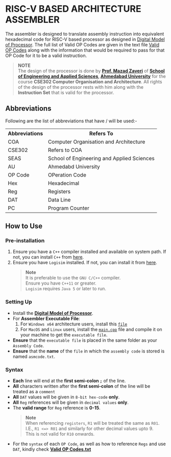 # RISC-V BASED ARCHITECTURE ASSEMBLER

The assembler is designed to translate assembly instruction into equivalent hexadecimal code for RISC-V based processor as designed in [Digital Model of Processor](./Digital%20Model%20of%20Processor.circ). The full list of Valid OP Codes are given in the text file [Valid OP Codes](./Valid%20OP%20Codes.txt) along with the information that would be required to pass for that OP Code for it to be a valid instruction.

> **NOTE**  
> The design of the processor is done by **[Prof. Mazad Zaveri][1]** of **[School of Engineering and Applied Sciences][2], [Ahmedabad University][3]** for the course **CSE302 Computer Organisation and Architecture**. All rights of the design of the processor rests with him along with the **Instruction Set** that is valid for the processor.

## Abbreviations

Following are the list of abbreviations that have / will be used:-

<table>
  <tr>
    <th>Abbreviations</th>
    <th>Refers To</th>
  </tr>
  <tr>
    <td>COA</td>
    <td>Computer Organisation and Architecture</td>
  </tr>
  <tr>
    <td>CSE302</td>
    <td>Refers to COA</td>
  </tr>
  <tr>
    <td>SEAS</td>
    <td>School of Engineering and Applied Sciences</td>
  </tr>
  <tr>
    <td>AU</td>
    <td>Ahmedabd University</td>
  </tr>
  <tr>
    <td>OP Code</td>
    <td>OPeration Code</td>
  </tr>
  <tr>
    <td>Hex</td>
    <td>Hexadecimal</td>
  </tr>
  <tr>
    <td>Reg</td>
    <td>Registers</td>
  </tr>
  <tr>
    <td>DAT</td>
    <td>Data Line</td>
  </tr>
  <tr>
    <td>PC</td>
    <td>Program Counter</td>
  </tr>
</table>

## How to Use

### Pre-installation

1. Ensure you have a `C++` compiler installed and available on system path. If not, you can install `C++` from [here](https://sourceforge.net/projects/mingw/).
2. Ensure you have `Logisim` installed. If not, you can install it from [here](https://sourceforge.net/projects/circuit/#).
   > **Note**  
   > It is preferable to use the `GNU C/C++` compiler.  
   > Ensure you have `C++11` or greater.  
   > `Logisim` requires `Java 5` or later to run.

### Setting Up

- Install the [**Digital Model of Processor**](./Digital%20Model%20of%20Processor.circ).
- For **Assembler Executable File**:
  1. For `Windows x64` architecture users, install this [`file`](https://github.com/Ashwamedh-14/RISC-V-Based-Architecture-Assembler/raw/refs/heads/main/New%20Code/Assembler_x64.exe)
  2. For `MacOS` and `Linux` users, install the [`main.cpp`](./New%20Code/main.cpp) file and compile it on your machine to get the `executable file`.
- **Ensure** that the `executable file` is placed in the same folder as your `Assembly Code`.
- **Ensure** that the **name** of the `file` in which the `assembly code` is stored is named `asmcode.txt`.

### Syntax

- **Each** line will end at the **first semi-colon `;`** of the line.
- **All** characters written after the **first semi-colon** of the line will be treated as a `comment`
- **All** `DAT` values will be given in `8-bit hex-code` **only**.
- **All** `Reg` references will be given in `decimal values` **only**.
- The **valid range** for `Reg` reference is **0-15**.
  > **Note**  
  > When referencing `registers`, `R1` will be treated the same as `R01`.  
  > I.E., `R1 <=> R01` and similarly for other decimal values upto 9.  
  > This is not valid for `R10` onwards.
- For the `syntax` of each `OP Code`, as well as how to reference `Regs` and use `DAT`, kindly check [**Valid OP Codes.txt**](./Valid%20OP%20Codes.txt)

[1]: https://ahduni.edu.in/academics/schools-centres/school-of-engineering-and-applied-science/people-1/mazad-zaveri/
[2]: https://ahduni.edu.in/academics/schools-centres/school-of-engineering-and-applied-science/
[3]: https://ahduni.edu.in/
